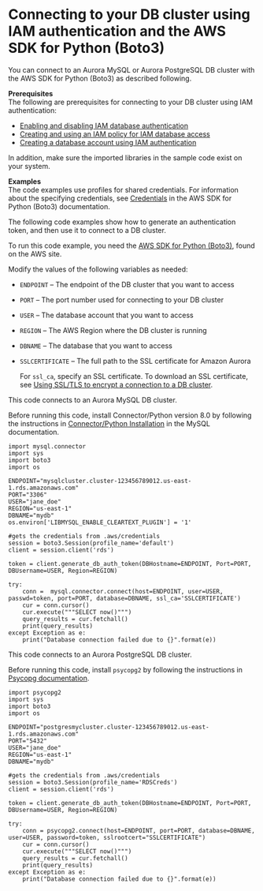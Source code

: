 # Connecting to your DB cluster using IAM authentication and the AWS SDK for Python \(Boto3\)<a name="UsingWithRDS.IAMDBAuth.Connecting.Python"></a>

You can connect to an Aurora MySQL or Aurora PostgreSQL DB cluster with the AWS SDK for Python \(Boto3\) as described following\.

**Prerequisites**  
The following are prerequisites for connecting to your DB cluster using IAM authentication:
+ [Enabling and disabling IAM database authentication](UsingWithRDS.IAMDBAuth.Enabling.md)
+ [Creating and using an IAM policy for IAM database access](UsingWithRDS.IAMDBAuth.IAMPolicy.md)
+ [Creating a database account using IAM authentication](UsingWithRDS.IAMDBAuth.DBAccounts.md)

In addition, make sure the imported libraries in the sample code exist on your system\.

**Examples**  
The code examples use profiles for shared credentials\. For information about the specifying credentials, see [Credentials](https://boto3.amazonaws.com/v1/documentation/api/latest/guide/credentials.html) in the AWS SDK for Python \(Boto3\) documentation\.

The following code examples show how to generate an authentication token, and then use it to connect to a DB cluster\. 

To run this code example, you need the [AWS SDK for Python \(Boto3\)](http://aws.amazon.com/sdk-for-python/), found on the AWS site\.

Modify the values of the following variables as needed:
+ `ENDPOINT` – The endpoint of the DB cluster that you want to access
+ `PORT` – The port number used for connecting to your DB cluster
+ `USER` – The database account that you want to access
+ `REGION` – The AWS Region where the DB cluster is running
+ `DBNAME` – The database that you want to access
+ `SSLCERTIFICATE` – The full path to the SSL certificate for Amazon Aurora

  For `ssl_ca`, specify an SSL certificate\. To download an SSL certificate, see [Using SSL/TLS to encrypt a connection to a DB cluster](UsingWithRDS.SSL.md)\.

This code connects to an Aurora MySQL DB cluster\.

Before running this code, install Connector/Python version 8\.0 by following the instructions in [ Connector/Python Installation](https://dev.mysql.com/doc/connector-python/en/connector-python-installation.html) in the MySQL documentation\.

```
import mysql.connector
import sys
import boto3
import os

ENDPOINT="mysqlcluster.cluster-123456789012.us-east-1.rds.amazonaws.com"
PORT="3306"
USER="jane_doe"
REGION="us-east-1"
DBNAME="mydb"
os.environ['LIBMYSQL_ENABLE_CLEARTEXT_PLUGIN'] = '1'

#gets the credentials from .aws/credentials
session = boto3.Session(profile_name='default')
client = session.client('rds')

token = client.generate_db_auth_token(DBHostname=ENDPOINT, Port=PORT, DBUsername=USER, Region=REGION)

try:
    conn =  mysql.connector.connect(host=ENDPOINT, user=USER, passwd=token, port=PORT, database=DBNAME, ssl_ca='SSLCERTIFICATE')
    cur = conn.cursor()
    cur.execute("""SELECT now()""")
    query_results = cur.fetchall()
    print(query_results)
except Exception as e:
    print("Database connection failed due to {}".format(e))
```

This code connects to an Aurora PostgreSQL DB cluster\.

Before running this code, install `psycopg2` by following the instructions in [Psycopg documentation](https://pypi.org/project/psycopg2/)\.

```
import psycopg2
import sys
import boto3
import os

ENDPOINT="postgresmycluster.cluster-123456789012.us-east-1.rds.amazonaws.com"
PORT="5432"
USER="jane_doe"
REGION="us-east-1"
DBNAME="mydb"

#gets the credentials from .aws/credentials
session = boto3.Session(profile_name='RDSCreds')
client = session.client('rds')

token = client.generate_db_auth_token(DBHostname=ENDPOINT, Port=PORT, DBUsername=USER, Region=REGION)

try:
    conn = psycopg2.connect(host=ENDPOINT, port=PORT, database=DBNAME, user=USER, password=token, sslrootcert="SSLCERTIFICATE")
    cur = conn.cursor()
    cur.execute("""SELECT now()""")
    query_results = cur.fetchall()
    print(query_results)
except Exception as e:
    print("Database connection failed due to {}".format(e))
```